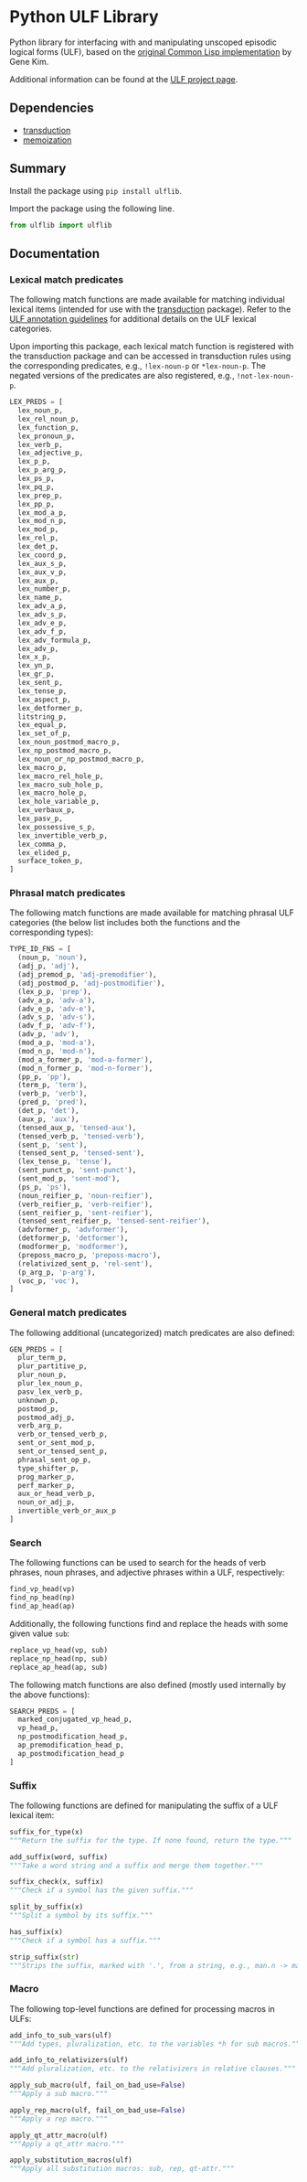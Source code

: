 # Python ULF Library

Python library for interfacing with and manipulating unscoped episodic logical forms (ULF), based on the [original Common Lisp implementation](https://github.com/genelkim/ulf-lib) by Gene Kim.

Additional information can be found at the [ULF project page](https://www.cs.rochester.edu/u/gkim21/ulf/).

## Dependencies

* [transduction](https://pypi.org/project/transduction/)
* [memoization](https://pypi.org/project/memoization/)

## Summary

Install the package using `pip install ulflib`.

Import the package using the following line.

```python
from ulflib import ulflib
```

## Documentation

### Lexical match predicates

The following match functions are made available for matching individual lexical items (intended for use with the [transduction](https://pypi.org/project/transduction/) package). Refer to the [ULF annotation guidelines](https://www.cs.rochester.edu/u/gkim21/ulf/assets/doc/ulf_annotation_guideline_v1.pdf) for additional details on the ULF lexical categories.

Upon importing this package, each lexical match function is registered with the transduction package and can be accessed in transduction rules using the corresponding predicates, e.g., `!lex-noun-p` or `*lex-noun-p`. The negated versions of the predicates are also registered, e.g., `!not-lex-noun-p`.

```python
LEX_PREDS = [
  lex_noun_p,
  lex_rel_noun_p,
  lex_function_p,
  lex_pronoun_p,
  lex_verb_p,
  lex_adjective_p,
  lex_p_p,
  lex_p_arg_p,
  lex_ps_p,
  lex_pq_p,
  lex_prep_p,
  lex_pp_p,
  lex_mod_a_p,
  lex_mod_n_p,
  lex_mod_p,
  lex_rel_p,
  lex_det_p,
  lex_coord_p,
  lex_aux_s_p,
  lex_aux_v_p,
  lex_aux_p,
  lex_number_p,
  lex_name_p,
  lex_adv_a_p,
  lex_adv_s_p,
  lex_adv_e_p,
  lex_adv_f_p,
  lex_adv_formula_p,
  lex_adv_p,
  lex_x_p,
  lex_yn_p,
  lex_gr_p,
  lex_sent_p,
  lex_tense_p,
  lex_aspect_p,
  lex_detformer_p,
  litstring_p,
  lex_equal_p,
  lex_set_of_p,
  lex_noun_postmod_macro_p,
  lex_np_postmod_macro_p,
  lex_noun_or_np_postmod_macro_p,
  lex_macro_p,
  lex_macro_rel_hole_p,
  lex_macro_sub_hole_p,
  lex_macro_hole_p,
  lex_hole_variable_p,
  lex_verbaux_p,
  lex_pasv_p,
  lex_possessive_s_p,
  lex_invertible_verb_p,
  lex_comma_p,
  lex_elided_p,
  surface_token_p,
]
```


### Phrasal match predicates

The following match functions are made available for matching phrasal ULF categories (the below list includes both the functions and the corresponding types):

```python
TYPE_ID_FNS = [
  (noun_p, 'noun'),
  (adj_p, 'adj'),
  (adj_premod_p, 'adj-premodifier'),
  (adj_postmod_p, 'adj-postmodifier'),
  (lex_p_p, 'prep'),
  (adv_a_p, 'adv-a'),
  (adv_e_p, 'adv-e'),
  (adv_s_p, 'adv-s'),
  (adv_f_p, 'adv-f'),
  (adv_p, 'adv'),
  (mod_a_p, 'mod-a'),
  (mod_n_p, 'mod-n'),
  (mod_a_former_p, 'mod-a-former'),
  (mod_n_former_p, 'mod-n-former'),
  (pp_p, 'pp'),
  (term_p, 'term'),
  (verb_p, 'verb'),
  (pred_p, 'pred'),
  (det_p, 'det'),
  (aux_p, 'aux'),
  (tensed_aux_p, 'tensed-aux'),
  (tensed_verb_p, 'tensed-verb'),
  (sent_p, 'sent'),
  (tensed_sent_p, 'tensed-sent'),
  (lex_tense_p, 'tense'),
  (sent_punct_p, 'sent-punct'),
  (sent_mod_p, 'sent-mod'),
  (ps_p, 'ps'),
  (noun_reifier_p, 'noun-reifier'),
  (verb_reifier_p, 'verb-reifier'),
  (sent_reifier_p, 'sent-reifier'),
  (tensed_sent_reifier_p, 'tensed-sent-reifier'),
  (advformer_p, 'advformer'),
  (detformer_p, 'detformer'),
  (modformer_p, 'modformer'),
  (preposs_macro_p, 'preposs-macro'),
  (relativized_sent_p, 'rel-sent'),
  (p_arg_p, 'p-arg'),
  (voc_p, 'voc'),
]
```


### General match predicates

The following additional (uncategorized) match predicates are also defined:

```python
GEN_PREDS = [
  plur_term_p,
  plur_partitive_p,
  plur_noun_p,
  plur_lex_noun_p,
  pasv_lex_verb_p,
  unknown_p,
  postmod_p,
  postmod_adj_p,
  verb_arg_p,
  verb_or_tensed_verb_p,
  sent_or_sent_mod_p,
  sent_or_tensed_sent_p,
  phrasal_sent_op_p,
  type_shifter_p,
  prog_marker_p,
  perf_marker_p,
  aux_or_head_verb_p,
  noun_or_adj_p,
  invertible_verb_or_aux_p
]
```


### Search

The following functions can be used to search for the heads of verb phrases, noun phrases, and adjective phrases within a ULF, respectively:

```python
find_vp_head(vp)
find_np_head(np)
find_ap_head(ap)
```

Additionally, the following functions find and replace the heads with some given value `sub`:

```python
replace_vp_head(vp, sub)
replace_np_head(np, sub)
replace_ap_head(ap, sub)
```

The following match functions are also defined (mostly used internally by the above functions):

```python
SEARCH_PREDS = [
  marked_conjugated_vp_head_p,
  vp_head_p,
  np_postmodification_head_p,
  ap_premodification_head_p,
  ap_postmodification_head_p
]
```


### Suffix

The following functions are defined for manipulating the suffix of a ULF lexical item:

```python
suffix_for_type(x)
"""Return the suffix for the type. If none found, return the type."""

add_suffix(word, suffix)
"""Take a word string and a suffix and merge them together."""

suffix_check(x, suffix)
"""Check if a symbol has the given suffix."""

split_by_suffix(x)
"""Split a symbol by its suffix."""

has_suffix(x)
"""Check if a symbol has a suffix."""

strip_suffix(str)
"""Strips the suffix, marked with '.', from a string, e.g., man.n -> man."""
```


### Macro

The following top-level functions are defined for processing macros in ULFs:

```python
add_info_to_sub_vars(ulf)
"""Add types, pluralization, etc. to the variables *h for sub macros."""

add_info_to_relativizers(ulf)
"""Add pluralization, etc. to the relativizers in relative clauses."""

apply_sub_macro(ulf, fail_on_bad_use=False)
"""Apply a sub macro."""

apply_rep_macro(ulf, fail_on_bad_use=False)
"""Apply a rep macro."""

apply_qt_attr_macro(ulf)
"""Apply a qt_attr macro."""

apply_substitution_macros(ulf)
"""Apply all substitution macros: sub, rep, qt-attr."""
```